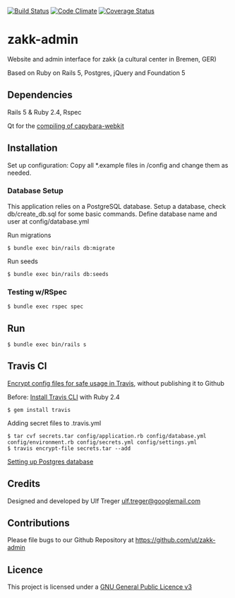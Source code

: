 [![Build Status](https://travis-ci.org/ut/zakk-admin.svg?branch=master)](https://travis-ci.org/ut/zakk-admin) [![Code Climate](https://api.codeclimate.com/v1/badges/7ff4670aaf0ef66ccb83/maintainability)](https://codeclimate.com/github/ut/zakk-admin/maintainability) [![Coverage Status](https://coveralls.io/repos/github/ut/zakk-admin/badge.svg?branch=master)](https://coveralls.io/github/ut/zakk-admin?branch=master)




# zakk-admin

Website and admin interface for zakk (a cultural center in Bremen, GER)

Based on Ruby on Rails 5, Postgres, jQuery and Foundation 5

## Dependencies

Rails 5 & Ruby 2.4, Rspec

Qt for the [compiling of capybara-webkit](https://github.com/thoughtbot/capybara-webkit/wiki/Installing-Qt-and-compiling-capybara-webkit)

## Installation

Set up configuration: Copy all *.example files in /config and change them as needed.

### Database Setup

This application relies on a PostgreSQL database. Setup a database, check db/create_db.sql for some basic commands.
Define database name and user at config/database.yml

Run migrations

`$ bundle exec bin/rails db:migrate`

Run seeds

`$ bundle exec bin/rails db:seeds`

### Testing w/RSpec


`$ bundle exec rspec spec`


## Run

`$ bundle exec bin/rails s`


## Travis CI

[Encrypt config files for safe usage in Travis](https://docs.travis-ci.com/user/encrypting-files/), without publishing it to Github

Before: [Install Travis CLI](https://docs.travis-ci.com/user/encrypting-files/) with Ruby 2.4


```
$ gem install travis

```

Adding secret files to .travis.yml

```
$ tar cvf secrets.tar config/application.rb config/database.yml config/environment.rb config/secrets.yml config/settings.yml
$ travis encrypt-file secrets.tar --add
```

[Setting up Postgres database](https://docs.travis-ci.com/user/database-setup/#PostgreSQL)


## Credits

Designed and developed by Ulf Treger <ulf.treger@googlemail.com>

## Contributions

Please file bugs to our Github Repository at https://github.com/ut/zakk-admin

## Licence

This project is licensed under a [GNU General Public Licence v3](https://github.com/ut/zakk-admin/blob/master/LICENSE)
